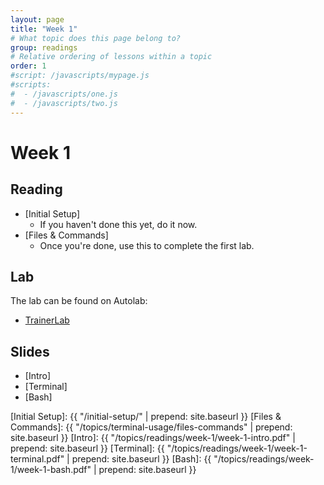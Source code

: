 ```yaml
---
layout: page
title: "Week 1"
# What topic does this page belong to?
group: readings
# Relative ordering of lessons within a topic
order: 1
#script: /javascripts/mypage.js
#scripts:
#  - /javascripts/one.js
#  - /javascripts/two.js
---
```


# Week 1

## Reading

- [Initial Setup]
  - If you haven't done this yet, do it now.
- [Files & Commands]
  - Once you're done, use this to complete the first lab.

## Lab

The lab can be found on Autolab:

- [TrainerLab](https://autolab.andrew.cmu.edu/courses/07131-f18/assessments/trainerlab)

## Slides

- [Intro]
- [Terminal]
- [Bash]

[Initial Setup]: {{ "/initial-setup/" | prepend: site.baseurl }}
[Files & Commands]: {{ "/topics/terminal-usage/files-commands" | prepend: site.baseurl }}
[Intro]: {{ "/topics/readings/week-1/week-1-intro.pdf" | prepend: site.baseurl }}
[Terminal]: {{ "/topics/readings/week-1/week-1-terminal.pdf" | prepend: site.baseurl }}
[Bash]: {{ "/topics/readings/week-1/week-1-bash.pdf" | prepend: site.baseurl }}
